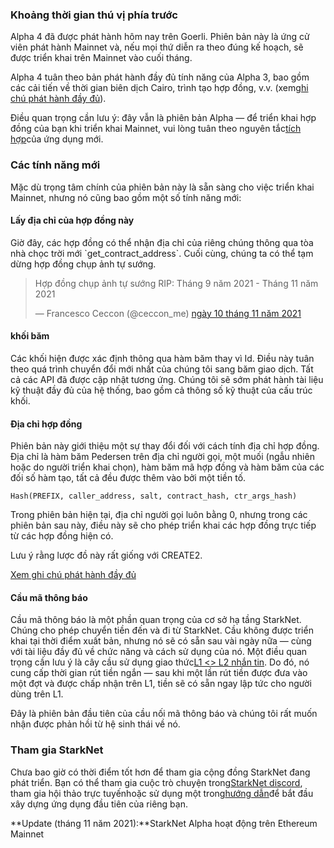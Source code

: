 ### Khoảng thời gian thú vị phía trước

Alpha 4 đã được phát hành hôm nay trên Goerli. Phiên bản này là ứng cử viên phát hành Mainnet và, nếu mọi thứ diễn ra theo đúng kế hoạch, sẽ được triển khai trên Mainnet vào cuối tháng.

Alpha 4 tuân theo bản phát hành đầy đủ tính năng của Alpha 3, bao gồm các cải tiến về thời gian biên dịch Cairo, trình tạo hợp đồng, v.v. (xem[ghi chú phát hành đầy đủ](https://github.com/starkware-libs/cairo-lang/releases/tag/v0.5.0)).

Điều quan trọng cần lưu ý: đây vẫn là phiên bản Alpha — để triển khai hợp đồng của bạn khi triển khai Mainnet, vui lòng tuân theo nguyên tắc[tích hợp](https://forms.reform.app/starkware/SN-Alpha-Contract-Deployment/l894lu)của ứng dụng mới.

### Các tính năng mới

Mặc dù trọng tâm chính của phiên bản này là sẵn sàng cho việc triển khai Mainnet, nhưng nó cũng bao gồm một số tính năng mới:

#### Lấy địa chỉ của hợp đồng này

Giờ đây, các hợp đồng có thể nhận địa chỉ của riêng chúng thông qua tòa nhà chọc trời mới \`get_contract_address\`. Cuối cùng, chúng ta có thể tạm dừng hợp đồng chụp ảnh tự sướng.

<blockquote class="twitter-tweet"><p lang="en" dir="ltr">Hợp đồng chụp ảnh tự sướng RIP: Tháng 9 năm 2021 - Tháng 11 năm 2021</p>&mdash; Francesco Ceccon (@ceccon_me) <a href="https://twitter.com/ceccon_me/status/1458410251078836227?ref_src=twsrc%5Etfw">ngày 10 tháng 11 năm 2021</a></blockquote> <script async src="https://platform.twitter.com/widgets.js" charset="utf-8"></script>

#### khối băm

Các khối hiện được xác định thông qua hàm băm thay vì Id. Điều này tuân theo quá trình chuyển đổi mới nhất của chúng tôi sang băm giao dịch. Tất cả các API đã được cập nhật tương ứng. Chúng tôi sẽ sớm phát hành tài liệu kỹ thuật đầy đủ của hệ thống, bao gồm cả thông số kỹ thuật của cấu trúc khối.

#### Địa chỉ hợp đồng

Phiên bản này giới thiệu một sự thay đổi đối với cách tính địa chỉ hợp đồng. Địa chỉ là hàm băm Pedersen trên địa chỉ người gọi, một muối (ngẫu nhiên hoặc do người triển khai chọn), hàm băm mã hợp đồng và hàm băm của các đối số hàm tạo, tất cả đều được thêm vào bởi một tiền tố.

```
Hash(PREFIX, caller_address, salt, contract_hash, ctr_args_hash)
```

Trong phiên bản hiện tại, địa chỉ người gọi luôn bằng 0, nhưng trong các phiên bản sau này, điều này sẽ cho phép triển khai các hợp đồng trực tiếp từ các hợp đồng hiện có.

Lưu ý rằng lược đồ này rất giống với CREATE2.

[Xem ghi chú phát hành đầy đủ](https://github.com/starkware-libs/cairo-lang/releases/tag/v0.6.0)

#### Cầu mã thông báo

Cầu mã thông báo là một phần quan trọng của cơ sở hạ tầng StarkNet. Chúng cho phép chuyển tiền đến và đi từ StarkNet. Cầu không được triển khai tại thời điểm xuất bản, nhưng nó sẽ có sẵn sau vài ngày nữa — cùng với tài liệu đầy đủ về chức năng và cách sử dụng của nó. Một điều quan trọng cần lưu ý là cây cầu sử dụng giao thức[L1 <> L2 nhắn tin](https://www.cairo-lang.org/docs/hello_starknet/l1l2.html). Do đó, nó cung cấp thời gian rút tiền ngắn — sau khi một lần rút tiền được đưa vào một đợt và được chấp nhận trên L1, tiền sẽ có sẵn ngay lập tức cho người dùng trên L1.

Đây là phiên bản đầu tiên của cầu nối mã thông báo và chúng tôi rất muốn nhận được phản hồi từ hệ sinh thái về nó.

### Tham gia StarkNet

Chưa bao giờ có thời điểm tốt hơn để tham gia cộng đồng StarkNet đang phát triển. Bạn có thể tham gia cuộc trò chuyện trong[StarkNet discord](https://discord.gg/uJ9HZTUk2Y), tham gia hội thảo trực tuyến[](https://forms.reform.app/starkware/join-a-starknet-workshop/2ma1x8)hoặc sử dụng một trong[hướng dẫn](https://www.cairo-lang.org/docs/hello_starknet/index.html)để bắt đầu xây dựng ứng dụng đầu tiên của riêng bạn.

**Update (tháng 11 năm 2021):**StarkNet Alpha hoạt động trên Ethereum Mainnet